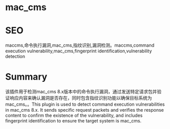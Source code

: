 # mac_cms
# SEO
maccms,命令执行漏洞,mac_cms,指纹识别,漏洞检测。maccms,command execution vulnerability,mac_cms,fingerprint identification,vulnerability detection
# Summary
该插件用于检测mac_cms 8.x版本中的命令执行漏洞，通过发送特定请求包并验证响应内容来确认漏洞是否存在，同时包含指纹识别功能以确保目标系统为mac_cms。。This plugin is used to detect command execution vulnerabilities in mac_cms 8.x. It sends specific request packets and verifies the response content to confirm the existence of the vulnerability, and includes fingerprint identification to ensure the target system is mac_cms.
